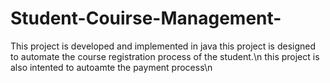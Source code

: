 # Student-Couirse-Management-

This project is developed and implemented in java
this project is designed to automate the course registration process of the student.\n
this project is also intented to autoamte the payment process\n
